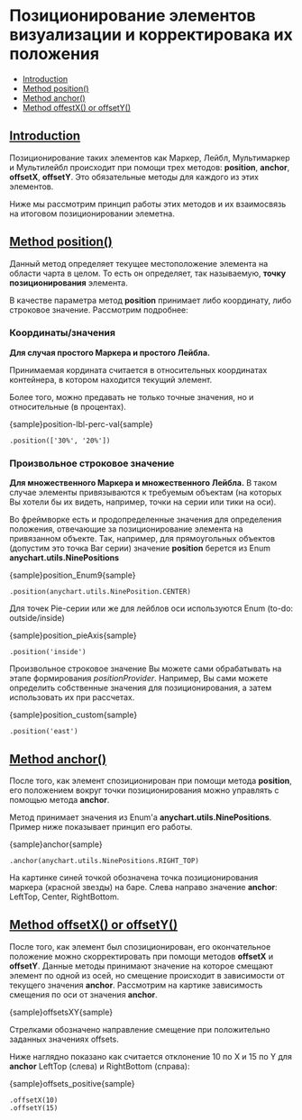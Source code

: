 # Позиционирование элементов визуализации и корректировака их положения #

* [Introduction](#intro)
* [Method position()](#m-position)
* [Method anchor()](#m-anchor)
* [Method offestX() or offsetY()](#m-offsets)

## [Introduction](id:intro)
Позиционирование таких элементов как Маркер, Лейбл, Мультимаркер и Мультилейбл происходит при помощи трех методов: **position**, **anchor**, **offsetX**, **offsetY**.
Это обязательные методы для каждого из этих элементов.
  
Ниже мы рассмотрим принцип работы этих методов и их взаимосвязь на итоговом позиционировании элеметна.

## [Method position()](id:m-position)
Данный метод определяет текущее местоположение элемента на области чарта в целом.
То есть он определяет, так называемую, **точку позиционирования** элемента.

В качестве параметра метод **position** принимает либо координату, либо строковое значение.
Рассмотрим подробнее:

### Координаты/значения
**Для случая простого Маркера и простого Лейбла.**

Принимаемая кордината считается в относительных координатах контейнера, в котором находится текущий элемент.
  
Более того, можно предавать не только точные значения, но и относительные (в процентах).

{sample}position-lbl-perc-val{sample}

```
.position(['30%', '20%'])
```

### Произвольное строковое значение
**Для множественного Маркера и множественного Лейбла.**
В таком случае элементы привязываются к требуемым объектам (на которых Вы хотели бы их видеть, например, точки на серии или тики на оси).

Во фреймворке есть и продопределенные значения для определения положения, отвечающие за позиционирование элемента на привязанном объекте. 
Так, например, для прямоугольных объектов (допустим это точка Bar серии) значение **position** берется из Enum **anychart.utils.NinePositions**

{sample}position_Enum9{sample}

```
.position(anychart.utils.NinePosition.CENTER)
```

Для точек Pie-серии или же для лейблов оси используются Enum (to-do: outside/inside)

{sample}position_pieAxis{sample}

```
.position('inside')
```

Произвольное строковое значение Вы можете сами обрабатывать на этапе формирования *positionProvider*. Например, Вы сами можете определить собственные значения для позиционирования, а затем использовать их при рассчетах.

{sample}position_custom{sample}

```
.position('east')
```

## [Method anchor()](id:m-anchor)
После того, как элемент спозиционирован при помощи метода **position**, его положением вокруг точки позиционирования можно управлять с помощью метода **anchor**.

Метод принимает значения из Enum'a **anychart.utils.NinePositions**. Пример ниже показывает принцип его работы.

{sample}anchor{sample}

```
.anchor(anychart.utils.NinePositions.RIGHT_TOP)
```

На картинке синей точкой обозначена точка позиционирования маркера (красной звезды) на баре.
Слева направо значение **anchor**: LeftTop, Center, RightBottom.

## [Method offsetX() or offsetY()](id:m-offsets)

 После того, как элемент был спозиционирован, его окончательное положение можно скорректировать при помощи методов **offsetX** и **offsetY**.
 Данные методы принимают значение на которое смещают элемент по одной из осей, но смещение происходит в зависимости от текущего значения **anchor**. Рассмотрим на картике зависимость смещения по оси от значения **anchor**.

{sample}offsetsXY{sample}

 
 Стрелками обозначено направление смещение при положительно заданных значениях offsets.

 Ниже наглядно показано как считается отклонение 10 по X и 15 по Y для **anchor** LeftTop (слева) и RightBottom (справа):

{sample}offsets_positive{sample}

```
.offsetX(10)
.offsetY(15)
```